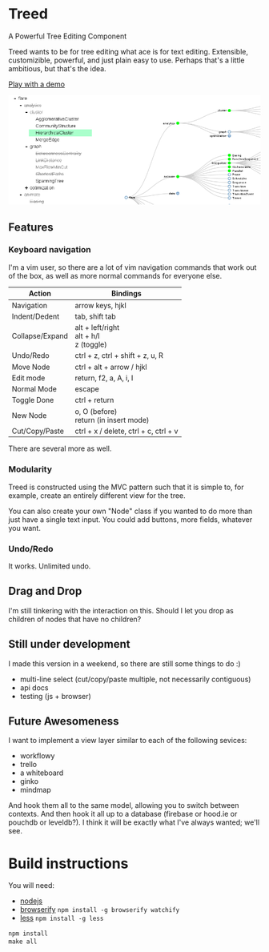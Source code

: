 # Treed
A Powerful Tree Editing Component

Treed wants to be for tree editing what ace is for text editing. Extensible, customizible, powerful, and just plain easy to use. Perhaps that's a little ambitious, but that's the idea.

[Play with a demo](http://jaredly.github.io/treed/)

[![screenshot](docs/screenshot.png)](http://jaredly.github.io/treed/)

## Features

### Keyboard navigation
I'm a vim user, so there are a lot of vim navigation commands that work out of the box, as well as more normal commands for everyone else.

<table id="bindings">
      <thead>
        <tr>
          <th>Action</th>
          <th>Bindings</th>
        </tr>
      </thead>
      <tbody>
        <tr><td>Navigation</td><td class="binding">arrow keys, hjkl</td></tr>
        <tr><td>Indent/Dedent</td><td class="binding">tab, shift tab</td></tr>
        <tr><td>Collapse/Expand</td><td class="binding">alt + left/right<br>alt + h/l<br>z (toggle)</td></tr>
        <tr><td>Undo/Redo</td><td class="binding">ctrl + z, ctrl + shift + z, u, R</td></tr>
        <tr><td>Move Node</td><td class="binding">ctrl + alt + arrow / hjkl</td></tr>
        <tr><td>Edit mode</td><td class="binding">return, f2, a, A, i, I</td></tr>
        <tr><td>Normal Mode</td><td class="binding">escape</td></tr>
        <tr><td>Toggle Done</td><td class="binding">ctrl + return</td></tr>
        <tr><td>New Node</td><td class="binding">o, O (before)<br>return (in insert mode)</td></tr>
        <tr><td>Cut/Copy/Paste</td><td class="binding">ctrl + x / delete, ctrl + c, ctrl + v</td></tr>
      </tbody>
      </table>

There are several more as well.

### Modularity
Treed is constructed using the MVC pattern such that it is simple to, for example, create an entirely different view for the tree.

You can also create your own "Node" class if you wanted to do more than just have a single text input. You could add buttons, more fields, whatever you want.

### Undo/Redo
It works. Unlimited undo.

## Drag and Drop
I'm still tinkering with the interaction on this. Should I let you drop as children of nodes that have no children?

## Still under development
I made this version in a weekend, so there are still some things to do :)

- multi-line select (cut/copy/paste multiple, not necessarily contiguous)
- api docs
- testing (js + browser)

## Future Awesomeness

I want to implement a view layer similar to each of the following sevices:

- workflowy
- trello
- a whiteboard
- ginko
- mindmap

And hook them all to the same model, allowing you to switch between contexts. And then hook it all up to a database (firebase or hood.ie or pouchdb or leveldb?).
I think it will be exactly what I've always wanted; we'll see.

# Build instructions

You will need:

- [nodejs](http://nodejs.org/)
- [browserify](http://browserify.org) `npm install -g browserify watchify`
- [less](http://lesscss.org) `npm install -g less`

```
npm install
make all
```


